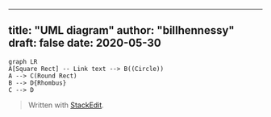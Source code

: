 ---
title: "UML diagram"
author: "billhennessy"
draft: false
date: 2020-05-30
--

```mermaid
graph LR
A[Square Rect] -- Link text --> B((Circle))
A --> C(Round Rect)
B --> D{Rhombus}
C --> D
```


> Written with [StackEdit](https://stackedit.io/).
<!--stackedit_data:
eyJwcm9wZXJ0aWVzIjoidGl0bGU6IFVNTCBEaWFncmFtXG5hdX
Rob3I6IGJpbGxoZW5uZXNzeVxudGFnczogdW1sXG5jYXRlZ29y
aWVzOiBMaXZpbmdcbmZlYXR1cmVkSW1hZ2U6IC9pbWFnZXMvaG
VubmVzc3kucG5nXG5zdGF0dXM6IHB1Ymxpc2hlZFxuIiwiaGlz
dG9yeSI6WzE0MTA5Mjk0LC0xOTU1OTE3MDE2LDQ2NjU2OTcwN1
19
-->